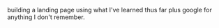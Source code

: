 building a landing page using what I've learned thus far plus google for anything I don't remember. 